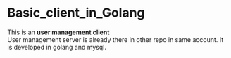 # Basic_client_in_Golang
This is an <b>user management client</b><br>
User management server is already there in other repo in same account. It is developed in golang and mysql. 
